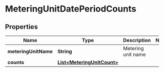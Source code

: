 

# MeteringUnitDatePeriodCounts


## Properties

| Name | Type | Description | Notes |
|------------ | ------------- | ------------- | -------------|
|**meteringUnitName** | **String** | Metering unit name |  |
|**counts** | [**List&lt;MeteringUnitCount&gt;**](MeteringUnitCount.md) |  |  |



